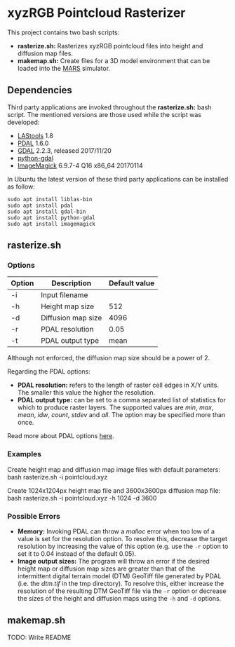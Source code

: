 # xyzRGB Pointcloud Rasterizer
This project contains two bash scripts:
- **rasterize.sh:** Rasterizes xyzRGB pointcloud files into height and diffusion map files.
- **makemap.sh:** Create files for a 3D model environment that can be loaded into the [MARS](https://github.com/rock-simulation/mars) simulator.

## Dependencies
Third party applications are invoked throughout the **rasterize.sh:** bash script. The mentioned versions are those used while the script was developed:

- [LAStools](https://github.com/LAStools/LAStools) 1.8
- [PDAL](https://pdal.io/) 1.6.0
- [GDAL](https://gdal.org/) 2.2.3, released 2017/11/20
- [python-gdal](https://launchpad.net/ubuntu/bionic/+package/python-gdal)
- [ImageMagick](https://imagemagick.org/index.php) 6.9.7-4 Q16 x86_64 20170114

In Ubuntu the latest version of these third party applications can be installed as follow:

    sudo apt install liblas-bin
    sudo apt install pdal
    sudo apt install gdal-bin
    sudo apt install python-gdal
    sudo apt install imagemagick

## rasterize.sh

### Options

| Option | Description        | Default value |
|--------|--------------------|---------------|
| -i     | Input filename     |               |
| -h     | Height map size    | 512           |
| -d     | Diffusion map size | 4096          |
| -r     | PDAL resolution    | 0.05          |
| -t     | PDAL output type   | mean          |

Although not enforced, the diffusion map size should be a power of 2.

Regarding the PDAL options:
- **PDAL resolution:** refers to the length of raster cell edges in X/Y units. The smaller this value the higher the resolution.
- **PDAL output type:** can be set to a comma separated list of statistics for which to produce raster layers. The supported values are *min*, *max*, *mean*, *idw*, *count*, *stdev* and *all*. The option may be specified more than once.

Read more about PDAL options [here](https://pdal.io/stages/writers.gdal.html#options).

### Examples

Create height map and diffusion map image files with default parameters:
    bash rasterize.sh -i pointcloud.xyz

Create 1024x1204px height map file and 3600x3600px diffusion map file:
    bash rasterize.sh -i pointcloud.xyz -h 1024 -d 3600

### Possible Errors
- **Memory:** Invoking PDAL can throw a *malloc* error when too low of a value is set for the resolution option. To resolve this, decrease the target resolution by increasing the value of this option (e.g. use the `-r` option to set it to 0.04 instead of the default 0.05).
- **Image output sizes:** The program will throw an error if the desired height map or diffusion map sizes are greater than that of the intermittent digital terrain model (DTM) GeoTiff file generated by PDAL (i.e. the *dtm.tif* in the tmp directory). To resolve this, either increase the resolution of the resulting DTM GeoTiff file via the `-r` option or decrease the sizes of the height and diffusion maps using the `-h` and `-d` options.

## makemap.sh
TODO: Write README
